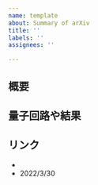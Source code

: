 ```yaml
---
name: template
about: Summary of arXiv
title: ''
labels: ''
assignees: ''

---
```


## 概要


## 量子回路や結果


## リンク
* []()
* 2022/3/30
